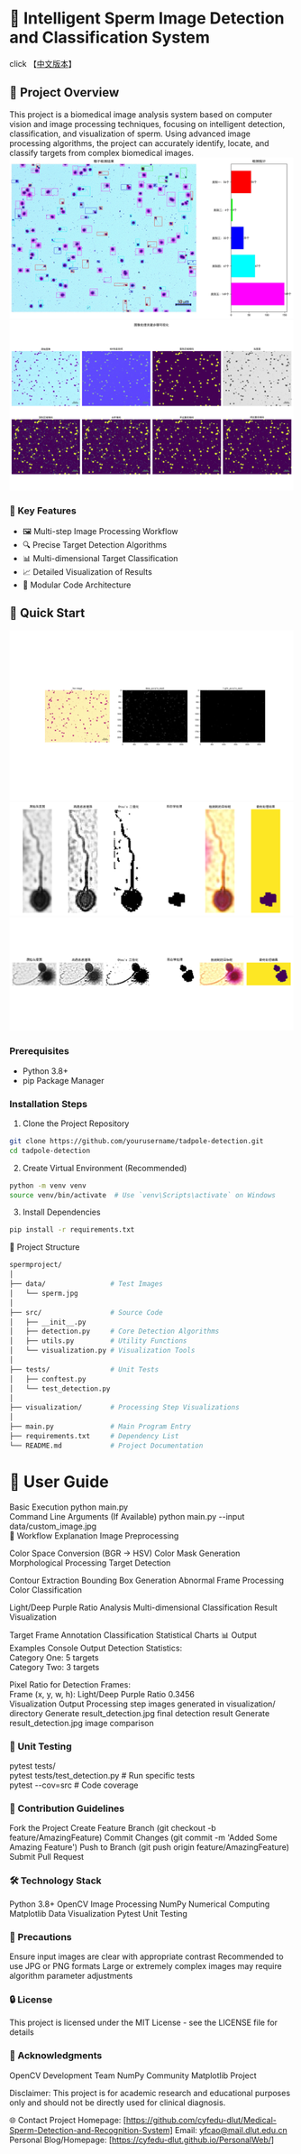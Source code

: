  
# 🔬 Intelligent Sperm Image Detection and Classification System  
click 【[中文版本](./README_CH.md)】

## 📝 Project Overview  

This project is a biomedical image analysis system based on computer vision and image processing techniques, focusing on intelligent detection, classification, and visualization of sperm. Using advanced image processing algorithms, the project can accurately identify, locate, and classify targets from complex biomedical images.  
<img src="./demoimage/result_tadpoles_with_legend.jpg">  
<img src="./demoimage/image_processing_steps.png.png"> 

### 🌟 Key Features  

- 🖼️ Multi-step Image Processing Workflow  
- 🔍 Precise Target Detection Algorithms  
- 📊 Multi-dimensional Target Classification  
- 📈 Detailed Visualization of Results  
- 🧩 Modular Code Architecture  

## 🚀 Quick Start  
<img src="./demoimage/processing_steps.png">  
<img src="./demoimage/complete_visualization.png">  
<img src="./demoimage/2_complete_visualization.png">  


### Prerequisites  

- Python 3.8+  
- pip Package Manager  

### Installation Steps  

1. Clone the Project Repository  
~~~bash  
git clone https://github.com/yourusername/tadpole-detection.git  
cd tadpole-detection
~~~

2. Create Virtual Environment (Recommended)
~~~bash
python -m venv venv  
source venv/bin/activate  # Use `venv\Scripts\activate` on Windows  
~~~

3. Install Dependencies
~~~bash
pip install -r requirements.txt  
~~~

🔧 Project Structure
~~~bash
spermproject/  
│  
├── data/                # Test Images  
│   └── sperm.jpg  
│  
├── src/                 # Source Code  
│   ├── __init__.py  
│   ├── detection.py     # Core Detection Algorithms  
│   ├── utils.py         # Utility Functions  
│   └── visualization.py # Visualization Tools  
│  
├── tests/               # Unit Tests  
│   ├── conftest.py  
│   └── test_detection.py  
│  
├── visualization/       # Processing Step Visualizations  
│  
├── main.py              # Main Program Entry  
├── requirements.txt     # Dependency List  
└── README.md            # Project Documentation  
~~~

# 📖 User Guide
Basic Execution
python main.py  
Command Line Arguments (If Available)
python main.py --input data/custom_image.jpg  
🔬 Workflow Explanation
Image Preprocessing

Color Space Conversion (BGR → HSV)
Color Mask Generation
Morphological Processing
Target Detection

Contour Extraction
Bounding Box Generation
Abnormal Frame Processing
Color Classification

Light/Deep Purple Ratio Analysis
Multi-dimensional Classification
Result Visualization

Target Frame Annotation
Classification Statistical Charts
📊 Output Examples
Console Output
Detection Statistics:  
Category One: 5 targets  
Category Two: 3 targets  

Pixel Ratio for Detection Frames:  
Frame (x, y, w, h): Light/Deep Purple Ratio 0.3456  
Visualization Output
Processing step images generated in visualization/ directory
Generate result_detection.jpg final detection result
Generate result_detection.jpg image comparison
### 🧪 Unit Testing
pytest tests/  
pytest tests/test_detection.py  # Run specific tests  
pytest --cov=src  # Code coverage  
### 🤝 Contribution Guidelines
Fork the Project
Create Feature Branch (git checkout -b feature/AmazingFeature)
Commit Changes (git commit -m 'Added Some Amazing Feature')
Push to Branch (git push origin feature/AmazingFeature)
Submit Pull Request
### 🛠️ Technology Stack
Python 3.8+
OpenCV Image Processing
NumPy Numerical Computing
Matplotlib Data Visualization
Pytest Unit Testing
### 📌 Precautions
Ensure input images are clear with appropriate contrast
Recommended to use JPG or PNG formats
Large or extremely complex images may require algorithm parameter adjustments
### 🔒 License
This project is licensed under the MIT License - see the LICENSE file for details

### 🙌 Acknowledgments
OpenCV Development Team
NumPy Community
Matplotlib Project

Disclaimer: This project is for academic research and educational purposes only and should not be directly used for clinical diagnosis.

🌐 Contact
Project Homepage: [https://github.com/cyfedu-dlut/Medical-Sperm-Detection-and-Recognition-System]
Email: yfcao@mail.dlut.edu.cn
Personal Blog/Homepage: [https://cyfedu-dlut.github.io/PersonalWeb/]